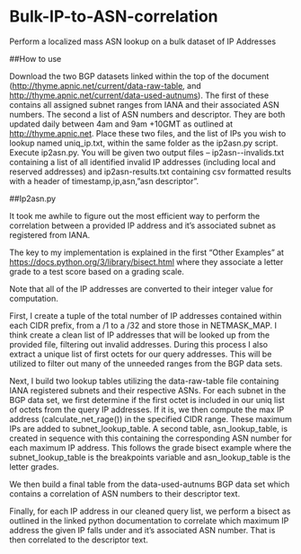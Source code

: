 # Bulk-IP-to-ASN-correlation
Perform a localized mass ASN lookup on a bulk dataset of IP Addresses

##How to use

Download the two BGP datasets linked within the top of the document (http://thyme.apnic.net/current/data-raw-table, and http://thyme.apnic.net/current/data-used-autnums).
The first of these contains all assigned subnet ranges from IANA and their associated ASN numbers.
The second a list of ASN numbers and descriptor.
They are both updated daily between 4am and 9am +10GMT as outlined at http://thyme.apnic.net.
Place these two files, and the list of IPs you wish to lookup named uniq_ip.txt, within the same folder as the ip2asn.py script.
Execute ip2asn.py.
You will be given two output files – ip2asn-<timestamp>-invalids.txt containing a list of all identified invalid IP addresses (including local and reserved addresses) and ip2asn-<timestamp>results.txt containing csv formatted results with a header of timestamp,ip,asn,”asn descriptor”.

##Ip2asn.py

It took me awhile to figure out the most efficient way to perform the correlation between a provided IP address and it’s associated subnet as registered from IANA.

The key to my implementation is explained in the first “Other Examples” at https://docs.python.org/3/library/bisect.html where they associate a letter grade to a test score based on a grading scale.

Note that all of the IP addresses are converted to their integer value for computation.

First, I create a tuple of the total number of IP addresses contained within each CIDR prefix, from a /1 to a /32 and store those in NETMASK_MAP. I think create a clean list of IP addresses that will be looked up from the provided file, filtering out invalid addresses. During this process I also extract a unique list of first octets for our query addresses. This will be utilized to filter out many of the unneeded ranges from the BGP data sets.

Next, I build two lookup tables utilizing the data-raw-table file containing IANA registered subnets and their respective ASNs. For each subnet in the BGP data set, we first determine if the first octet is included in our uniq list of octets from the query IP addresses. If it is, we then compute the max IP address (calculate_net_rage()) in the specified CIDR range. These maximum IPs are added to subnet_lookup_table. A second table, asn_lookup_table, is created in sequence with this containing the corresponding ASN number for each maximum IP address. This follows the grade bisect example where the subnet_lookup_table is the breakpoints variable and asn_lookup_table is the letter grades.

We then build a final table from the data-used-autnums BGP data set which contains a correlation of ASN numbers to their descriptor text.

Finally, for each IP address in our cleaned query list, we perform a bisect as outlined in the linked python documentation to correlate which maximum IP address the given IP falls under and it’s associated ASN number. That is then correlated to the descriptor text.
